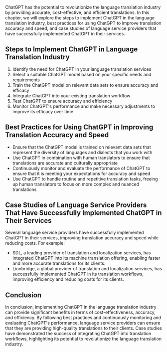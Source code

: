 
ChatGPT has the potential to revolutionize the language translation industry by providing accurate, cost-effective, and efficient translations. In this chapter, we will explore the steps to implement ChatGPT in the language translation industry, best practices for using ChatGPT to improve translation accuracy and speed, and case studies of language service providers that have successfully implemented ChatGPT in their services.

Steps to Implement ChatGPT in Language Translation Industry
-----------------------------------------------------------

1. Identify the need for ChatGPT in your language translation services
2. Select a suitable ChatGPT model based on your specific needs and requirements
3. Train the ChatGPT model on relevant data sets to ensure accuracy and efficacy
4. Integrate ChatGPT into your existing translation workflow
5. Test ChatGPT to ensure accuracy and efficiency
6. Monitor ChatGPT's performance and make necessary adjustments to improve its efficacy over time

Best Practices for Using ChatGPT in Improving Translation Accuracy and Speed
----------------------------------------------------------------------------

* Ensure that the ChatGPT model is trained on relevant data sets that represent the diversity of languages and dialects that you work with
* Use ChatGPT in combination with human translators to ensure that translations are accurate and culturally appropriate
* Continuously monitor and evaluate the performance of ChatGPT to ensure that it is meeting your expectations for accuracy and speed
* Use ChatGPT to handle routine and repetitive translation tasks, freeing up human translators to focus on more complex and nuanced translations

Case Studies of Language Service Providers That Have Successfully Implemented ChatGPT in Their Services
-------------------------------------------------------------------------------------------------------

Several language service providers have successfully implemented ChatGPT in their services, improving translation accuracy and speed while reducing costs. For example:

* SDL, a leading provider of translation and localization services, has integrated ChatGPT into its machine translation offering, enabling faster and more accurate translations for its clients.
* Lionbridge, a global provider of translation and localization services, has successfully implemented ChatGPT in its translation workflows, improving efficiency and reducing costs for its clients.

Conclusion
----------

In conclusion, implementing ChatGPT in the language translation industry can provide significant benefits in terms of cost-effectiveness, accuracy, and efficiency. By following best practices and continuously monitoring and evaluating ChatGPT's performance, language service providers can ensure that they are providing high-quality translations to their clients. Case studies have demonstrated the success of integrating ChatGPT into translation workflows, highlighting its potential to revolutionize the language translation industry.
